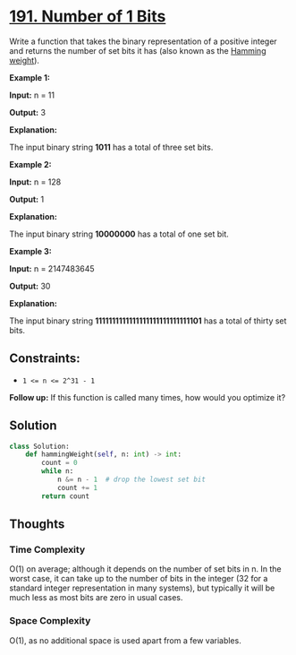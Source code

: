 # [191. Number of 1 Bits](https://leetcode.com/problems/number-of-1-bits/)

Write a function that takes the binary representation of a positive integer and returns the number of set bits it has (also known as the [Hamming weight](http://en.wikipedia.org/wiki/Hamming_weight)).

**Example 1:**

**Input:** n = 11

**Output:** 3

**Explanation:**

The input binary string **1011** has a total of three set bits.

**Example 2:**

**Input:** n = 128

**Output:** 1

**Explanation:**

The input binary string **10000000** has a total of one set bit.

**Example 3:**

**Input:** n = 2147483645

**Output:** 30

**Explanation:**

The input binary string **1111111111111111111111111111101** has a total of thirty set bits.

## **Constraints:**

- `1 <= n <= 2^31 - 1`

**Follow up:** If this function is called many times, how would you optimize it?

## Solution

```python
class Solution:
    def hammingWeight(self, n: int) -> int:
        count = 0
        while n:
            n &= n - 1  # drop the lowest set bit
            count += 1
        return count

```

## Thoughts

### Time Complexity

O(1) on average; although it depends on the number of set bits in n. In the worst case, it can take up to the number of bits in the integer (32 for a standard integer representation in many systems), but typically it will be much less as most bits are zero in usual cases.

### Space Complexity

O(1), as no additional space is used apart from a few variables.
